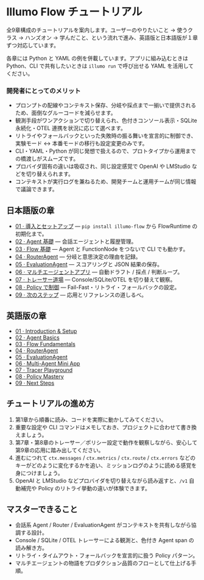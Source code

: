 
# Illumo Flow チュートリアル

全9章構成のチュートリアルを案内します。ユーザーのやりたいこと → 使うクラス → ハンズオン → 学んだこと、という流れで進み、英語版と日本語版が１章ずつ対応しています。

各章には Python と YAML の例を併載しています。アプリに組み込むときは Python、CLI で共有したいときは `illumo run` で呼び出せる YAML を活用してください。

### 開発者にとってのメリット
- プロンプトの配線やコンテキスト保存、分岐や採点まで一揃いで提供されるため、面倒なグルーコードを減らせます。
- 観測手段がワンアクションで切り替えられ、色付きコンソール表示・SQLite 永続化・OTEL 連携を状況に応じて選べます。
- リトライやフォールバックといった失敗時の振る舞いを宣言的に制御でき、実験モード ↔ 本番モードの移行も設定変更のみです。
- CLI・YAML・Python が同じ発想で扱えるので、プロトタイプから運用までの橋渡しがスムーズです。
- プロバイダ固有の違いは吸収され、同じ設定感覚で OpenAI や LMStudio などを切り替えられます。
- コンテキストが実行ログを兼ねるため、開発チームと運用チームが同じ情報で議論できます。

## 日本語版の章
- [01 · 導入とセットアップ](01_introduction_ja.md) — `pip install illumo-flow` から FlowRuntime の初期化まで。
- [02 · Agent 基礎](02_agent_basics_ja.md) — 会話エージェントと履歴管理。
- [03 · Flow 基礎](03_flow_basics_ja.md) — Agent と FunctionNode をつないで CLI でも動かす。
- [04 · RouterAgent](04_router_agent_ja.md) — 分岐と意思決定の理由を記録。
- [05 · EvaluationAgent](05_evaluation_agent_ja.md) — スコアリングと JSON 結果の保存。
- [06 · マルチエージェントアプリ](06_multi_agent_app_ja.md) — 自動ドラフト / 採点 / 判断ループ。
- [07 · トレーサー道場](07_tracer_playground_ja.md) — Console/SQLite/OTEL を切り替えて観察。
- [08 · Policy で制御](08_policy_mastery_ja.md) — Fail-Fast・リトライ・フォールバックの設定。
- [09 · 次のステップ](09_next_steps_ja.md) — 応用とリファレンスの道しるべ。

## 英語版の章
- [01 · Introduction & Setup](01_introduction.md)
- [02 · Agent Basics](02_agent_basics.md)
- [03 · Flow Fundamentals](03_flow_basics.md)
- [04 · RouterAgent](04_router_agent.md)
- [05 · EvaluationAgent](05_evaluation_agent.md)
- [06 · Multi-Agent Mini App](06_multi_agent_app.md)
- [07 · Tracer Playground](07_tracer_playground.md)
- [08 · Policy Mastery](08_policy_mastery.md)
- [09 · Next Steps](09_next_steps.md)

## チュートリアルの進め方
1. 第1章から順番に読み、コードを実際に動かしてみてください。
2. 重要な設定や CLI コマンドはメモしておき、プロジェクトに合わせて書き換えましょう。
3. 第7章・第8章のトレーサー／ポリシー設定で動作を観察しながら、安心して第9章の応用に踏み出してください。
4. 進むにつれて `ctx.messages` / `ctx.metrics` / `ctx.route` / `ctx.errors` などのキーがどのように変化するかを追い、ミッションログのように読める感覚を身につけましょう。
5. OpenAI と LMStudio などプロバイダを切り替えながら読み返すと、`/v1` 自動補完や Policy のリトライ挙動の違いが体験できます。

## マスターできること
- 会話系 Agent / Router / EvaluationAgent がコンテキストを共有しながら協調する設計。
- Console / SQLite / OTEL トレーサーによる観測と、色付き Agent span の読み解き方。
- リトライ・タイムアウト・フォールバックを宣言的に扱う Policy パターン。
- マルチエージェントの物語をプロダクション品質のフローとして仕上げる手順。
